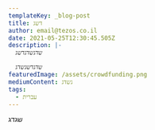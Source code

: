 ```yaml
---
templateKey: _blog-post
title: דשג
author: email@tezos.co.il
date: 2021-05-25T12:30:45.505Z
description: |-
  שדגשדגדשג

  שדגדשגשדג
featuredImage: /assets/crowdfunding.png
mediumContent: גשדג
tags:
  - עברית
---
```

שגדג